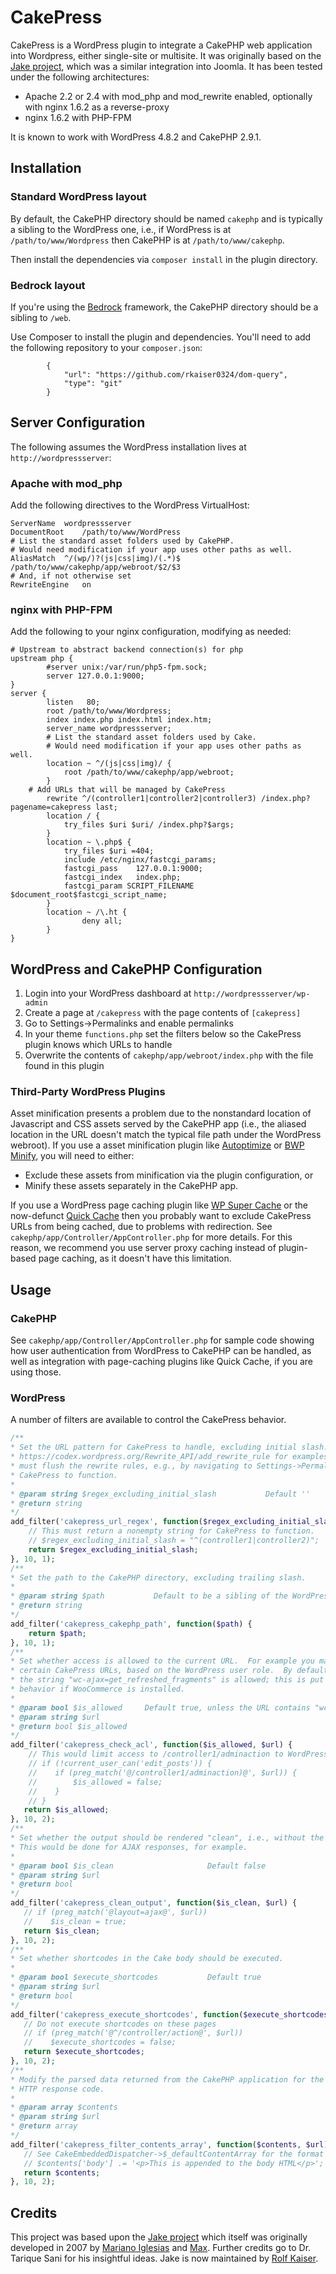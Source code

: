 CakePress
=========

CakePress is a WordPress plugin to integrate a CakePHP web application into Wordpress, either single-site or multisite.  It was originally based on the [Jake project](https://github.com/rkaiser0324/jake), which was a similar integration into Joomla.  It has been tested under the following architectures:

* Apache 2.2 or 2.4 with mod_php and mod_rewrite enabled, optionally with nginx 1.6.2 as a reverse-proxy
* nginx 1.6.2 with PHP-FPM

It is known to work with WordPress 4.8.2 and CakePHP 2.9.1.


## Installation

### Standard WordPress layout

By default, the CakePHP directory should be named `cakephp` and is typically a sibling to the WordPress one, i.e., if WordPress is at `/path/to/www/Wordpress` then CakePHP is at `/path/to/www/cakephp`.  

Then install the dependencies via `composer install` in the plugin directory.

### Bedrock layout

If you're using the [Bedrock](https://roots.io/bedrock/) framework, the CakePHP directory should be a sibling to `/web`.  

Use Composer to install the plugin and dependencies. You'll need to add the following repository to your `composer.json`:

```
        {
            "url": "https://github.com/rkaiser0324/dom-query",
            "type": "git"
        }      
```


## Server Configuration

The following assumes the WordPress installation lives at `http://wordpressserver`:

### Apache with mod_php

Add the following directives to the WordPress VirtualHost:

```
ServerName	wordpressserver
DocumentRoot	/path/to/www/WordPress
# List the standard asset folders used by CakePHP.  
# Would need modification if your app uses other paths as well.
AliasMatch	^/(wp/)?(js|css|img)/(.*)$	/path/to/www/cakephp/app/webroot/$2/$3
# And, if not otherwise set
RewriteEngine 	on
```

### nginx with PHP-FPM

Add the following to your nginx configuration, modifying as needed:

```
# Upstream to abstract backend connection(s) for php
upstream php {
        #server unix:/var/run/php5-fpm.sock;
        server 127.0.0.1:9000;
} 
server {
        listen   80; 
        root /path/to/www/Wordpress;
        index index.php index.html index.htm;
        server_name wordpressserver;        
        # List the standard asset folders used by Cake.  
        # Would need modification if your app uses other paths as well.
        location ~ ^/(js|css|img)/ {
            root /path/to/www/cakephp/app/webroot;
        }
	# Add URLs that will be managed by CakePress
        rewrite ^/(controller1|controller2|controller3) /index.php?pagename=cakepress last;
        location / {
            try_files $uri $uri/ /index.php?$args;
        }
        location ~ \.php$ {
            try_files $uri =404;
            include /etc/nginx/fastcgi_params;
            fastcgi_pass    127.0.0.1:9000;
            fastcgi_index   index.php;
            fastcgi_param SCRIPT_FILENAME $document_root$fastcgi_script_name;
        }
        location ~ /\.ht {
                deny all;
        }
}
```


## WordPress and CakePHP Configuration

1.  Login into your WordPress dashboard at `http://wordpressserver/wp-admin`
2.  Create a page at `/cakepress` with the page contents of `[cakepress]`
3.  Go to Settings->Permalinks and enable permalinks 
4.  In your theme `functions.php` set the filters below so the CakePress plugin knows which URLs to handle
5.  Overwrite the contents of `cakephp/app/webroot/index.php` with the file found in this plugin

### Third-Party WordPress Plugins

Asset minification presents a problem due to the nonstandard location of Javascript and CSS assets served by the CakePHP app (i.e., the aliased location in the URL doesn't match the typical file path under the WordPress webroot).  If you use a asset minification plugin like [Autoptimize](https://wordpress.org/plugins/autoptimize/) or [BWP Minify](https://github.com/OddOneOut/bwp-minify), you will need to either:
* Exclude these assets from minification via the plugin configuration, or
* Minify these assets separately in the CakePHP app.

If you use a WordPress page caching plugin like [WP Super Cache](https://wordpress.org/plugins/wp-super-cache/) or the now-defunct [Quick Cache](https://github.com/joeldbirch/Quick-Cache) then you probably want to exclude CakePress URLs from being cached, due to problems with redirection.  See `cakephp/app/Controller/AppController.php` for more details.  For this reason, we recommend you use server proxy caching instead of plugin-based page caching, as it doesn't have this limitation.


## Usage

### CakePHP

See `cakephp/app/Controller/AppController.php` for sample code showing how user authentication from WordPress to CakePHP can be handled, as well as integration with page-caching plugins like Quick Cache, if you are using those.

### WordPress

A number of filters are available to control the CakePress behavior.

```php
/**
* Set the URL pattern for CakePress to handle, excluding initial slash.  See add_rewrite_rule() at 
* https://codex.wordpress.org/Rewrite_API/add_rewrite_rule for examples.  After changing this you 
* must flush the rewrite rules, e.g., by navigating to Settings->Permalinks.  This must be set for 
* CakePress to function.
*     
* @param string $regex_excluding_initial_slash           Default '' 
* @return string 
*/
add_filter('cakepress_url_regex', function($regex_excluding_initial_slash) {
    // This must return a nonempty string for CakePress to function.
    // $regex_excluding_initial_slash = "^(controller1|controller2)";
    return $regex_excluding_initial_slash;
}, 10, 1);
/**
* Set the path to the CakePHP directory, excluding trailing slash.  
*     
* @param string $path           Default to be a sibling of the WordPress directory, i.e., ABSPATH
* @return string
*/
add_filter('cakepress_cakephp_path', function($path) {
    return $path;
}, 10, 1);
/**
* Set whether access is allowed to the current URL.  For example you may wish to limit access to 
* certain CakePress URLs, based on the WordPress user role.  By default, any URL not containing 
* the string "wc-ajax=get_refreshed_fragments" is allowed; this is put in place to avoid unintended
* behavior if WooCommerce is installed.
*
* @param bool $is_allowed     Default true, unless the URL contains "wc-ajax=get_refreshed_fragments"
* @param string $url  
* @return bool $is_allowed         
*/
add_filter('cakepress_check_acl', function($is_allowed, $url) {
    // This would limit access to /controller1/adminaction to WordPress Editors only
    // if (!current_user_can('edit_posts')) {
    //    if (preg_match('@/controller1/adminaction)@', $url)) {
    //        $is_allowed = false;
    //    }
    // }
   return $is_allowed;
}, 10, 2);
/**
* Set whether the output should be rendered "clean", i.e., without the WordPress theme header and footer.
* This would be done for AJAX responses, for example.
*
* @param bool $is_clean                     Default false
* @param string $url   
* @return bool          
*/
add_filter('cakepress_clean_output', function($is_clean, $url) {
   // if (preg_match('@layout=ajax@', $url))
   //    $is_clean = true;
   return $is_clean;
}, 10, 2);
/**
* Set whether shortcodes in the Cake body should be executed.
*
* @param bool $execute_shortcodes           Default true
* @param string $url   
* @return bool        
*/
add_filter('cakepress_execute_shortcodes', function($execute_shortcodes, $url) {
   // Do not execute shortcodes on these pages
   // if (preg_match('@^/controller/action@', $url))
   //    $execute_shortcodes = false;
   return $execute_shortcodes;
}, 10, 2);
/**
* Modify the parsed data returned from the CakePHP application for the URL, e.g., the <body> string or 
* HTTP response code.  
*
* @param array $contents           
* @param string $url  
* @return array        
*/
add_filter('cakepress_filter_contents_array', function($contents, $url) {
   // See CakeEmbeddedDispatcher->$_defaultContentArray for the format of $contents
   // $contents['body'] .= '<p>This is appended to the body HTML</p>';
   return $contents;
}, 10, 2);
```
 
## Credits

This project was based upon the [Jake project](https://github.com/rkaiser0324/jake) which itself was originally developed in 2007 by [Mariano Iglesias](https://github.com/mariano) and [Max](http://www.gigapromoters.com/blog/). Further credits go to Dr. Tarique Sani for his insightful ideas.  Jake is now maintained by [Rolf Kaiser](http://blog.echothis.com).
